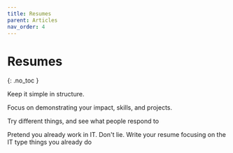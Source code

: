 ```yaml
---
title: Resumes
parent: Articles
nav_order: 4
---
```


# Resumes
{: .no_toc }

Keep it simple in structure.
  
Focus on demonstrating your impact, skills, and projects.
  
Try different things, and see what people respond to

Pretend you already work in IT. Don't lie. Write your resume focusing on the IT type things you already do
